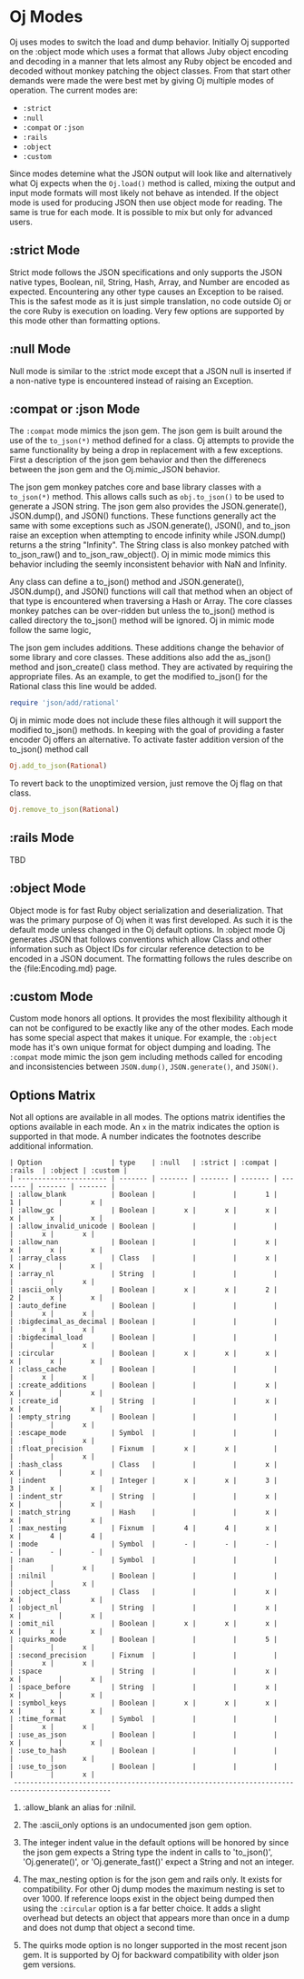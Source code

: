 # Oj Modes

Oj uses modes to switch the load and dump behavior. Initially Oj supported on
the :object mode which uses a format that allows Juby object encoding and
decoding in a manner that lets almost any Ruby object be encoded and decoded
without monkey patching the object classes. From that start other demands were
made the were best met by giving Oj multiple modes of operation. The current
modes are:

 - `:strict`
 - `:null`
 - `:compat` or `:json`
 - `:rails`
 - `:object`
 - `:custom`

Since modes detemine what the JSON output will look like and alternatively
what Oj expects when the `Oj.load()` method is called, mixing the output and
input mode formats will most likely not behave as intended. If the object mode
is used for producing JSON then use object mode for reading. The same is true
for each mode. It is possible to mix but only for advanced users.

## :strict Mode

Strict mode follows the JSON specifications and only supports the JSON native
types, Boolean, nil, String, Hash, Array, and Number are encoded as
expected. Encountering any other type causes an Exception to be raised. This
is the safest mode as it is just simple translation, no code outside Oj or the
core Ruby is execution on loading. Very few options are supported by this mode
other than formatting options.

## :null Mode

Null mode is similar to the :strict mode except that a JSON null is inserted
if a non-native type is encountered instead of raising an Exception.

## :compat or :json Mode

The `:compat` mode mimics the json gem. The json gem is built around the use
of the `to_json(*)` method defined for a class. Oj attempts to provide the
same functionality by being a drop in replacement with a few exceptions. First
a description of the json gem behavior and then the differenecs between the
json gem and the Oj.mimic_JSON behavior.

The json gem monkey patches core and base library classes with a `to_json(*)`
method. This allows calls such as `obj.to_json()` to be used to generate a
JSON string. The json gem also provides the JSON.generate(), JSON.dump(), and
JSON() functions. These functions generally act the same with some exceptions
such as JSON.generate(), JSON(), and to_json raise an exception when
attempting to encode infinity while JSON.dump() returns a the string
"Infinity". The String class is also monkey patched with to_json_raw() and
to_json_raw_object(). Oj in mimic mode mimics this behavior including the
seemly inconsistent behavior with NaN and Infinity.

Any class can define a to_json() method and JSON.generate(), JSON.dump(), and
JSON() functions will call that method when an object of that type is
encountered when traversing a Hash or Array. The core classes monkey patches
can be over-ridden but unless the to_json() method is called directory the
to_json() method will be ignored. Oj in mimic mode follow the same logic,

The json gem includes additions. These additions change the behavior of some
library and core classes. These additions also add the as_json() method and
json_create() class method. They are activated by requiring the appropriate
files. As an example, to get the modified to_json() for the Rational class
this line would be added.

```ruby
require 'json/add/rational'
```

Oj in mimic mode does not include these files although it will support the
modified to_json() methods. In keeping with the goal of providing a faster
encoder Oj offers an alternative. To activate faster addition version of the
to_json() method call

```ruby
Oj.add_to_json(Rational)
```

To revert back to the unoptimized version, just remove the Oj flag on that
class.

```ruby
Oj.remove_to_json(Rational)
```

## :rails Mode

TBD

## :object Mode

Object mode is for fast Ruby object serialization and deserialization. That
was the primary purpose of Oj when it was first developed. As such it is the
default mode unless changed in the Oj default options. In :object mode Oj
generates JSON that follows conventions which allow Class and other
information such as Object IDs for circular reference detection to be encoded
in a JSON document. The formatting follows the rules describe on the
{file:Encoding.md} page.

## :custom Mode

Custom mode honors all options. It provides the most flexibility although it
can not be configured to be exactly like any of the other modes. Each mode has
some special aspect that makes it unique. For example, the `:object` mode has
it's own unique format for object dumping and loading. The `:compat` mode
mimic the json gem including methods called for encoding and inconsistencies
between `JSON.dump()`, `JSON.generate()`, and `JSON()`.

## Options Matrix

Not all options are available in all modes. The options matrix identifies the
options available in each mode. An `x` in the matrix indicates the option is
supported in that mode. A number indicates the footnotes describe additional
information.

    | Option                 | type    | :null   | :strict | :compat | :rails  | :object | :custom |
    | ---------------------- | ------- | ------- | ------- | ------- | ------- | ------- | ------- |
    | :allow_blank           | Boolean |         |         |       1 |       1 |         |       x |
    | :allow_gc              | Boolean |       x |       x |       x |       x |       x |       x |
    | :allow_invalid_unicode | Boolean |         |         |         |         |       x |       x |
    | :allow_nan             | Boolean |         |         |       x |       x |       x |       x |
    | :array_class           | Class   |         |         |       x |       x |         |       x |
    | :array_nl              | String  |         |         |         |         |         |       x |
    | :ascii_only            | Boolean |       x |       x |       2 |       2 |       x |       x |
    | :auto_define           | Boolean |         |         |         |         |       x |       x |
    | :bigdecimal_as_decimal | Boolean |         |         |         |         |       x |       x |
    | :bigdecimal_load       | Boolean |         |         |         |         |         |       x |
    | :circular              | Boolean |       x |       x |       x |       x |       x |       x |
    | :class_cache           | Boolean |         |         |         |         |       x |       x |
    | :create_additions      | Boolean |         |         |       x |       x |         |       x |
    | :create_id             | String  |         |         |       x |       x |         |       x |
    | :empty_string          | Boolean |         |         |         |         |         |       x |
    | :escape_mode           | Symbol  |         |         |         |         |         |       x |
    | :float_precision       | Fixnum  |       x |       x |         |         |         |       x |
    | :hash_class            | Class   |         |         |       x |       x |         |       x |
    | :indent                | Integer |       x |       x |       3 |       3 |       x |       x |
    | :indent_str            | String  |         |         |       x |       x |         |       x |
    | :match_string          | Hash    |         |         |       x |       x |         |       x |
    | :max_nesting           | Fixnum  |       4 |       4 |       x |       x |       4 |       4 |
    | :mode                  | Symbol  |       - |       - |       - |       - |       - |       - |
    | :nan                   | Symbol  |         |         |         |         |         |       x |
    | :nilnil                | Boolean |         |         |         |         |         |       x |
    | :object_class          | Class   |         |         |       x |       x |         |       x |
    | :object_nl             | String  |         |         |       x |       x |         |       x |
    | :omit_nil              | Boolean |       x |       x |       x |       x |       x |       x |
    | :quirks_mode           | Boolean |         |         |       5 |         |         |       x |
    | :second_precision      | Fixnum  |         |         |         |         |       x |       x |
    | :space                 | String  |         |         |       x |       x |         |       x |
    | :space_before          | String  |         |         |       x |       x |         |       x |
    | :symbol_keys           | Boolean |       x |       x |       x |       x |       x |       x |
    | :time_format           | Symbol  |         |         |         |         |       x |       x |
    | :use_as_json           | Boolean |         |         |         |       x |         |       x |
    | :use_to_hash           | Boolean |         |         |         |         |         |       x |
    | :use_to_json           | Boolean |         |         |         |         |         |       x |
     ----------------------------------------------------------------------------------------------

 1. :allow_blank an alias for :nilnil.

 2. The :ascii_only options is an undocumented json gem option.

 3. The integer indent value in the default options will be honored by since
    the json gem expects a String type the indent in calls to 'to_json()',
    'Oj.generate()', or 'Oj.generate_fast()' expect a String and not an
    integer.

 4. The max_nesting option is for the json gem and rails only. It exists for
    compatibility. For other Oj dump modes the maximum nesting is set to over
    1000. If reference loops exist in the object being dumped then using the
    `:circular` option is a far better choice. It adds a slight overhead but
    detects an object that appears more than once in a dump and does not dump
    that object a second time.

 5. The quirks mode option is no longer supported in the most recent json
    gem. It is supported by Oj for backward compatibility with older json gem
    versions.

